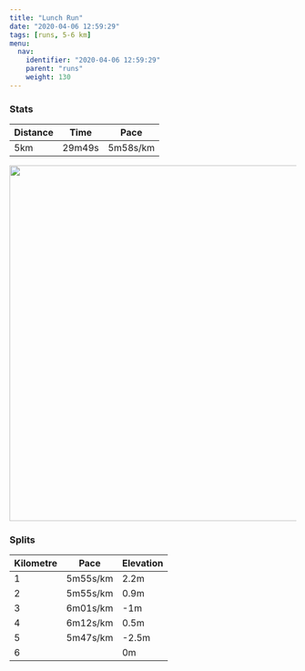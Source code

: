 ```yaml
---
title: "Lunch Run"
date: "2020-04-06 12:59:29"
tags: [runs, 5-6 km]
menu:
  nav:
    identifier: "2020-04-06 12:59:29"
    parent: "runs"
    weight: 130
---
```


### Stats

| Distance | Time | Pace |
|----------|------|------|
|5km|29m49s|5m58s/km|

<img src='https://maps.googleapis.com/maps/api/staticmap?maptype=terrain&path=enc:skjeIxdyL@OWESSJe@?_BLu@NSTKTEZ_@ZKNMj@w@b@cA`@c@BOEOOYY_AQ]?QFALBFAHD\l@Zx@Lh@Td@J^NXNLHADEbAiB?{AK}@Qk@_@k@[_@i@YGAGBWRQZOv@MXCTBHLVRXt@`BPz@Vh@J@FGp@yANSD[AgAEm@K]KSMOO_@SUWQWKQA_@RMVMv@Md@AVPd@Vh@Rn@l@|ARZHBHAfAmBDc@A{@Iy@GUOg@OUa@c@g@YQEMDSLKP_@bB?`@Rd@p@jATp@Jh@FNNRHBBALK~@eB@m@GgAMw@K[S_@QSg@_@WKIAMDWNILGVM`AAr@Xp@`@p@Vh@XdAJPLBBCJYRSh@{@@o@?YEi@QcAQe@[i@IG[KUOK?MDQLIFIRMx@KZCL@NHVjAzBRj@Jh@JLH@FCh@aAZq@BM?g@G{@Mw@I[Wc@Y]m@]MCUNONEJc@`B?\JVl@dA\x@Pn@N`@JJL?Xm@Tq@Va@BUA{@WyAKWy@eAOIUKM@YLGFKPKt@On@ANJZXj@TZNj@p@dBDDH@N_@NQb@w@FO?w@M{@I[@c@AM[g@UW{@c@IA[TORERGh@Oh@AHBPpAdC`@tAHFD?XMl@_AJS@K?u@Ag@O{@Oi@S][[k@_@QCYJSXUjAGRCVFVl@dAH`@t@nBJNFBFAFG`@cAFKROFQ@y@CYU{AK[g@m@i@YSOO?YXg@hBCV@N`@z@p@nAT~@HRRTF@hA{B@WAaAS}AM]{@_Aa@SSA[RMZMv@IVGJS?INATz@hBDVWr@]p@oApBANHPBPGZe@v@_AtAAJLp@?XCF&key=AIzaSyBPVQ_iynBzLujdhfLzy8Z-5zczbktE55k&size=800x800&scale=2&markers=color:yellow|label:S|53.47018,-2.26397&markers=color:green|label:F|53.47011000000005,-2.2641099999999983' width='625' />

### Splits

| Kilometre | Pace | Elevation |
|------|------|-----------|
|1|5m55s/km|2.2m|
|2|5m55s/km|0.9m|
|3|6m01s/km|-1m|
|4|6m12s/km|0.5m|
|5|5m47s/km|-2.5m|
|6||0m|
